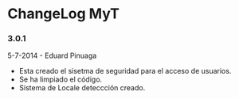 ChangeLog MyT
============


### 3.0.1
5-7-2014 - Eduard Pinuaga

- Esta creado el sisetma de seguridad para el acceso de usuarios.
- Se ha limpiado el código.
- Sistema de Locale deteccción creado.


